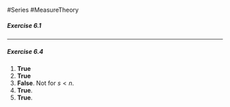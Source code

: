 #Series #MeasureTheory 

##### Exercise 6.1

---
##### Exercise 6.4
1. **True**
2. **True**
3. **False**. Not for $s<n$.
4. **True**.
5. **True**.